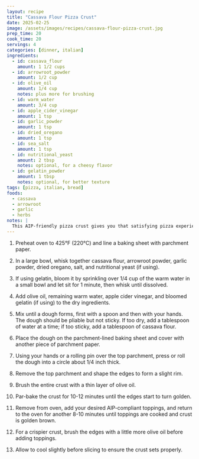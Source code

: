 ```yaml
---
layout: recipe
title: "Cassava Flour Pizza Crust"
date: 2025-02-25
image: /assets/images/recipes/cassava-flour-pizza-crust.jpg
prep_time: 20
cook_time: 20
servings: 4
categories: [dinner, italian]
ingredients:
  - id: cassava_flour
    amount: 1 1/2 cups
  - id: arrowroot_powder
    amount: 1/2 cup
  - id: olive_oil
    amount: 1/4 cup
    notes: plus more for brushing
  - id: warm_water
    amount: 3/4 cup
  - id: apple_cider_vinegar
    amount: 1 tsp
  - id: garlic_powder
    amount: 1 tsp
  - id: dried_oregano
    amount: 1 tsp
  - id: sea_salt
    amount: 1 tsp
  - id: nutritional_yeast
    amount: 2 tbsp
    notes: optional, for a cheesy flavor
  - id: gelatin_powder
    amount: 1 tbsp
    notes: optional, for better texture
tags: [pizza, italian, bread]
foods:
  - cassava
  - arrowroot
  - garlic
  - herbs
notes: |
  This AIP-friendly pizza crust gives you that satisfying pizza experience without grains, dairy, or yeast. The cassava flour provides a neutral flavor base while arrowroot powder adds elasticity. The crust can be par-baked and frozen for quick weeknight pizzas - just add your favorite AIP toppings and finish baking. Try topped with nomato sauce, vegetables, and if permitted, a sprinkle of nutritional yeast for a cheesy flavor.
---
```

1. Preheat oven to 425°F (220°C) and line a baking sheet with parchment paper.

2. In a large bowl, whisk together cassava flour, arrowroot powder, garlic powder, dried oregano, salt, and nutritional yeast (if using).

3. If using gelatin, bloom it by sprinkling over 1/4 cup of the warm water in a small bowl and let sit for 1 minute, then whisk until dissolved.

4. Add olive oil, remaining warm water, apple cider vinegar, and bloomed gelatin (if using) to the dry ingredients.

5. Mix until a dough forms, first with a spoon and then with your hands. The dough should be pliable but not sticky. If too dry, add a tablespoon of water at a time; if too sticky, add a tablespoon of cassava flour.

6. Place the dough on the parchment-lined baking sheet and cover with another piece of parchment paper.

7. Using your hands or a rolling pin over the top parchment, press or roll the dough into a circle about 1/4 inch thick.

8. Remove the top parchment and shape the edges to form a slight rim.

9. Brush the entire crust with a thin layer of olive oil.

10. Par-bake the crust for 10-12 minutes until the edges start to turn golden.

11. Remove from oven, add your desired AIP-compliant toppings, and return to the oven for another 8-10 minutes until toppings are cooked and crust is golden brown.

12. For a crispier crust, brush the edges with a little more olive oil before adding toppings.

13. Allow to cool slightly before slicing to ensure the crust sets properly.
